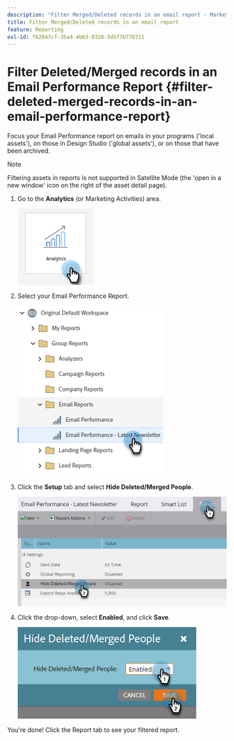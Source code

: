 ```yaml
---
description: "Filter Merged/Deleted records in an email report - Marketo Docs - Product Documentation"
title: Filter Merged/Deleted records in an email report
feature: Reporting
exl-id: f62047cf-35a4-4b63-9328-3d5f7b778711
---
```

# Filter Deleted/Merged records in an Email Performance Report {#filter-deleted-merged-records-in-an-email-performance-report}

Focus your Email Performance report on emails in your programs ('local assets'), on those in Design Studio ('global assets'), or on those that have been archived.

>[!NOTE]
>
>Filtering assets in reports is not supported in Satellite Mode (the 'open in a new window' icon on the right of the asset detail page).

1. Go to the **Analytics** (or Marketing Activities) area.

   ![](assets/filter-deleted-merged-records-in-an-email-performance-report-1.png)

1. Select your Email Performance Report.

   ![](assets/filter-deleted-merged-records-in-an-email-performance-report-2.png)

1. Click the **Setup** tab and select **Hide Deleted/Merged People**.

   ![](assets/filter-deleted-merged-records-in-an-email-performance-report-3.png)

1. Click the drop-down, select **Enabled**, and click **Save**.

   ![](assets/filter-deleted-merged-records-in-an-email-performance-report-4.png)

You're done! Click the Report tab to see your filtered report.
